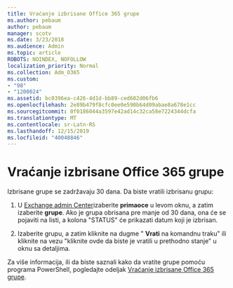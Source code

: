 ```yaml
---
title: Vraćanje izbrisane Office 365 grupe
ms.author: pebaum
author: pebaum
manager: scotv
ms.date: 3/23/2018
ms.audience: Admin
ms.topic: article
ROBOTS: NOINDEX, NOFOLLOW
localization_priority: Normal
ms.collection: Adm_O365
ms.custom:
- "98"
- "1200024"
ms.assetid: bc0396ea-c426-4d1d-bb89-ced602d06fb6
ms.openlocfilehash: 2e89b479f8cfc0ee0e590b64d09abae8a678e1cc
ms.sourcegitcommit: 0f0186044a3597e42ad14c32ca58e7224344dcfa
ms.translationtype: MT
ms.contentlocale: sr-Latn-RS
ms.lasthandoff: 12/15/2019
ms.locfileid: "40048846"
---
```

# <a name="restore-a-deleted-office-365-group"></a>Vraćanje izbrisane Office 365 grupe

Izbrisane grupe se zadržavaju 30 dana. Da biste vratili izbrisanu grupu:
  
1. U [Exchange admin Center](https://outlook.office365.com/ecp/)izaberite **primaoce** u levom oknu, a zatim izaberite **grupe**. Ako je grupa obrisana pre manje od 30 dana, ona će se pojaviti na listi, a kolona "STATUS" će prikazati datum koji je izbrisan.

2. Izaberite grupu, a zatim kliknite na dugme " **Vrati** na komandnu traku" ili kliknite na vezu "kliknite ovde da biste je vratili u prethodno stanje" u oknu sa detaljima.

Za više informacija, ili da biste saznali kako da vratite grupe pomoću programa PowerShell, pogledajte odeljak [Vraćanje izbrisane Office 365 grupe](https://go.microsoft.com/fwlink/?linkid=867802).
  